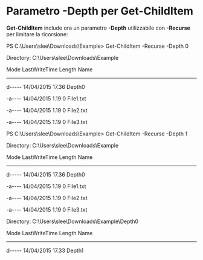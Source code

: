 # Parametro -Depth per Get-ChildItem
**Get-ChildItem** include ora un parametro **-Depth** utilizzabile con **-Recurse** per limitare la ricorsione:

PS C:\\Users\\slee\\Downloads\\Example&gt; Get-ChildItem -Recurse -Depth 0

Directory: C:\\Users\\slee\\Downloads\\Example

Mode LastWriteTime Length Name

---- ------------- ------ ----

d----- 14/04/2015 17.36 Depth0

-a---- 14/04/2015 1.19 0 File1.txt

-a---- 14/04/2015 1.19 0 File2.txt

-a---- 14/04/2015 1.19 0 File3.txt

PS C:\\Users\\slee\\Downloads\\Example&gt; Get-ChildItem -Recurse -Depth 1

Directory: C:\\Users\\slee\\Downloads\\Example

Mode LastWriteTime Length Name

---- ------------- ------ ----

d----- 14/04/2015 17.36 Depth0

-a---- 14/04/2015 1.19 0 File1.txt

-a---- 14/04/2015 1.19 0 File2.txt

-a---- 14/04/2015 1.19 0 File3.txt

Directory: C:\\Users\\slee\\Downloads\\Example\\Depth0

Mode LastWriteTime Length Name

---- ------------- ------ ----

d----- 14/04/2015 17.33 Depth1


<!--HONumber=Jun16_HO4-->


